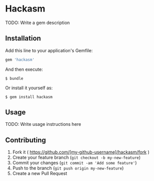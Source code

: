 # Hackasm

TODO: Write a gem description

## Installation

Add this line to your application's Gemfile:

```ruby
gem 'hackasm'
```

And then execute:

    $ bundle

Or install it yourself as:

    $ gem install hackasm

## Usage

TODO: Write usage instructions here

## Contributing

1. Fork it ( https://github.com/[my-github-username]/hackasm/fork )
2. Create your feature branch (`git checkout -b my-new-feature`)
3. Commit your changes (`git commit -am 'Add some feature'`)
4. Push to the branch (`git push origin my-new-feature`)
5. Create a new Pull Request
